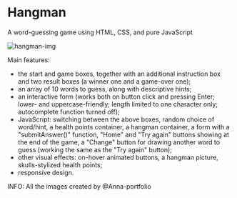 # Hangman
A word-guessing game using HTML, CSS, and pure JavaScript

![hangman-img](https://user-images.githubusercontent.com/75646880/109957624-81162800-7ce5-11eb-9a83-65134433a695.png)

Main features:

- the start and game boxes, together with an additional instruction box and two result boxes (a winner one and a game-over one);
- an array of 10 words to guess, along with descriptive hints;
- an interactive form (works both on button click and pressing Enter; lower- and uppercase-friendly; length limited to one character only; autocomplete function turned off);
- JavaScript: switching between the above boxes, random choice of word/hint, a health points container, a hangman container, a form with a "submitAnswer()" function, "Home" and "Try again" buttons showing at the end of the game, a "Change" button for drawing another word to guess (working the same as the "Try again" button);
- other visual effects: on-hover animated buttons, a hangman picture, skulls-stylized health points;
- responsive design.

INFO: All the images created by @Anna-portfolio
